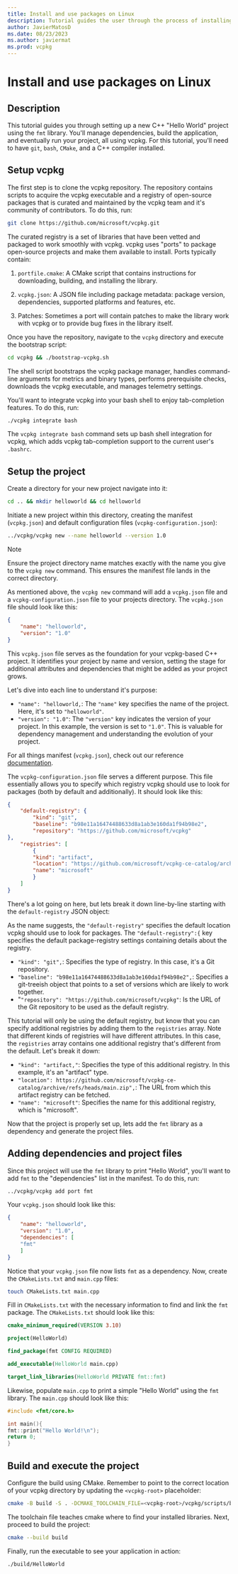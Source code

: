 ```yaml
---
title: Install and use packages on Linux
description: Tutorial guides the user through the process of installing and using packages on Linux with vcpkg.
author: JavierMatosD
ms.date: 08/23/2023
ms.author: javiermat
ms.prod: vcpkg
---
```

# Install and use packages on Linux

## Description

This tutorial guides you through setting up a new C++ "Hello World" project using the `fmt` library. You'll manage dependencies, build the application, and eventually run your project, all using vcpkg. For this tutorial, you'll need to have `git`, `bash`, `CMake`, and a C++ compiler installed.

## Setup vcpkg

The first step is to clone the vcpkg repository. The repository contains scripts to acquire the vcpkg executable and a registry of open-source packages that is curated and maintained by the vcpkg team and it's community of contributors. To do this, run:

```bash
git clone https://github.com/microsoft/vcpkg.git
```

The curated registry is a set of libraries that have been vetted and packaged to work smoothly with vcpkg. vcpkg uses "ports" to package open-source projects and make them available to install. Ports typically contain:

1. `portfile.cmake`: A CMake script that contains instructions for downloading, building, and installing the library.

2. `vcpkg.json`: A JSON file including package metadata: package version, dependencies, supported platforms and features, etc.

3. Patches: Sometimes a port will contain patches to make the library work with vcpkg or to provide bug fixes in the library itself.

Once you have the repository, navigate to the `vcpkg` directory and execute the bootstrap script:

```bash
cd vcpkg && ./bootstrap-vcpkg.sh
```

The shell script bootstraps the vcpkg package manager, handles command-line arguments for metrics and binary types, performs prerequisite checks, downloads the vcpkg executable, and manages telemetry settings.

You'll want to integrate vcpkg into your bash shell to enjoy tab-completion features. To do this, run:

```bash
./vcpkg integrate bash
```

The `vcpkg integrate bash` command sets up bash shell integration for vcpkg, which adds vcpkg tab-completion support to the current user's `.bashrc`.

## Setup the project

Create a directory for your new project navigate into it:

```bash
cd .. && mkdir helloworld && cd helloworld
```

Initiate a new project within this directory, creating the manifest (`vcpkg.json`) and default configuration files (`vcpkg-configuration.json`):

```bash
../vcpkg/vcpkg new --name helloworld --version 1.0
```

>[!NOTE]
>Ensure the project directory name matches exactly with the name you give to the `vcpkg new` command. This ensures the manifest file lands in the correct directory.

As mentioned above, the `vcpkg new` command will add a `vcpkg.json` file and a `vcpkg-configuration.json` file to your projects directory. The `vcpkg.json` file should look like this:

```json
{
    "name": "helloworld",
    "version": "1.0"
}
```

This `vcpkg.json` file serves as the foundation for your vcpkg-based C++ project. It identifies your project by name and version, setting the stage for additional attributes and dependencies that might be added as your project grows.

Let's dive into each line to understand it's purpose:

* `"name": "helloworld,`: The `"name"` key specifies the name of the project. Here, it's set to `"helloworld"`.
* `"version": "1.0"`: The `"version"` key indicates the version of your project. In this example, the version is set to `"1.0"`. This is valuable for dependency management and understanding the evolution of your project.

 For all things manifest (`vcpkg.json`), check out our reference [documentation](..\reference\vcpkg.json).

The `vcpkg-configuration.json` file serves a different purpose. This file essentially allows you to specify which registry vcpkg should use to look for packages (both by default and additionally). It should look like this:

```json
{
    "default-registry": {
        "kind": "git",
        "baseline": "b98e11a16474488633d8a1ab3e160da1f94b98e2",
        "repository": "https://github.com/microsoft/vcpkg"
},
    "registries": [
        {
        "kind": "artifact",
        "location": "https://github.com/microsoft/vcpkg-ce-catalog/archive/refs/heads/main.zip",
        "name": "microsoft"
        }
    ]
}
```

There's a lot going on here, but lets break it down line-by-line starting with the `default-registry` JSON object:

As the name suggests, the `"default-registry"` specifies the default location vcpkg should use to look for packages. The `"default-registry":{` key specifies the default package-registry settings containing details about the registry.

* `"kind": "git",`: Specifies the type of registry. In this case, it's a Git repository.
* `"baseline": "b98e11a16474488633d8a1ab3e160da1f94b98e2",`: Specifies a git-treeish object that points to a set of versions which are likely to work together.
* "`"repository": "https://github.com/microsoft/vcpkg"`: Is the URL of the Git repository to be used as the default registry.

This tutorial will only be using the default registry, but know that you can specify additional registries by adding them to the `registries` array. Note that different kinds of registries will have different attributes. In this case, the `registries` array contains one additional registry that's different from the default. Let's break it down:

* `"kind": "artifact,"`: Specifies the type of this additional registry. In this example, it's an "artifact" type.
* `"location": https://github.com/microsoft/vcpkg-ce-catalog/archive/refs/heads/main.zip",`: The URL from which this artifact registry can be fetched.
* `"name": "microsoft"`: Specifies the name for this additional registry, which is "microsoft".

Now that the project is properly set up, lets add the `fmt` library as a dependency and generate the project files.

## Adding dependencies and project files

Since this project will use the `fmt` library to print "Hello World", you'll want to add `fmt` to the "dependencies" list in the manifest. To do this, run:

```bash
../vcpkg/vcpkg add port fmt
```

Your `vcpkg.json` should look like this:

```json
{
    "name": "helloworld",
    "version": "1.0",
    "dependencies": [
    "fmt"
    ]
}
```

Notice that your `vcpkg.json` file now lists `fmt` as a dependency. Now, create the `CMakeLists.txt` and `main.cpp` files:

```bash
touch CMakeLists.txt main.cpp
```

Fill in `CMakeLists.txt` with the necessary information to find and link the `fmt` package. The `CMakeLists.txt` should look like this:

```cmake
cmake_minimum_required(VERSION 3.10)

project(HelloWorld)

find_package(fmt CONFIG REQUIRED)

add_executable(HelloWorld main.cpp)

target_link_libraries(HelloWorld PRIVATE fmt::fmt)
```

Likewise, populate `main.cpp` to print a simple "Hello World" using the `fmt` library. The `main.cpp` should look like this:

```cpp
#include <fmt/core.h>

int main(){
fmt::print("Hello World!\n");
return 0;
}
```

## Build and execute the project

Configure the build using CMake. Remember to point to the correct location of your vcpkg directory by updating the `<vcpkg-root>` placeholder:

```bash
cmake -B build -S . -DCMAKE_TOOLCHAIN_FILE=<vcpkg-root>/vcpkg/scripts/buildsystems/vcpkg.cmake
```

The toolchain file teaches cmake where to find your installed libraries. Next, proceed to build the project:

```bash
cmake --build build
```

Finally, run the executable to see your application in action:

```bash
./build/HelloWorld
```
